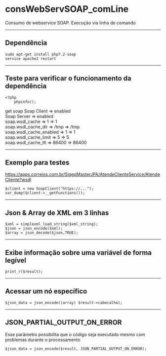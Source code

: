 # consWebServSOAP_comLine
Consumo de webservice SOAP. Execução via linha de comando

<hr>

## Dependência
```
sudo apt-get install php7.2-soap
service apache2 restart
```

<hr>

## Teste para verificar o funcionamento da dependência
```
<?php
    phpinfo();
```
get soap Soap Client => enabled<br> 
Soap Server => enabled<br>
soap.wsdl_cache => 1 => 1<br> 
soap.wsdl_cache_dir => /tmp => /tmp<br>
soap.wsdl_cache_enabled => 1 => 1<br>
soap.wsdl_cache_limit => 5 => 5<br>
soap.wsdl_cache_ttl => 86400 => 86400

<hr>

## Exemplo para testes
https://apps.correios.com.br/SigepMasterJPA/AtendeClienteService/AtendeCliente?wsdl
```
$client = new SoapClient("https://...");
var_dump($client->__getFunctions());
```

<hr>

## Json & Array de XML em 3 linhas
```
$xml = simplexml_load_string($xml_string);
$json = json_encode($xml);
$array = json_decode($json,TRUE);
```

<hr>

## Exibe informação sobre uma variável de forma legível
```
print_r($result);
```

<hr>

## Acessar um nó específico
```
$json_data = json_encode((array) $result->cabecalho);
```

<hr>

## JSON_PARTIAL_OUTPUT_ON_ERROR 
Esse parâmetro possibilita que o código seja executado mesmo com problemas durante o processamento
```
$json_data = json_encode($result, JSON_PARTIAL_OUTPUT_ON_ERROR);
```